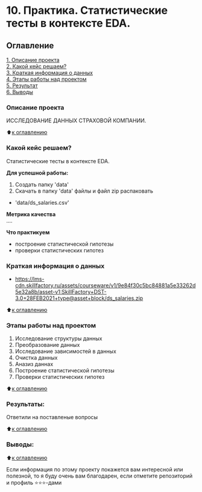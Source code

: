 # 10. Практика. Статистические тесты в контексте EDA.

## Оглавление  
[1. Описание проекта](README.md#Описание-проекта)  
[2. Какой кейс решаем?](README.md#Какой-кейс-решаем)  
[3. Краткая информация о данных](README.md#Краткая-информация-о-данных)  
[4. Этапы работы над проектом](README.md#Этапы-работы-над-проектом)  
[5. Результат](README.md#Результат)    
[6. Выводы](README.md#Выводы) 

### Описание проекта 
ИССЛЕДОВАНИЕ ДАННЫХ СТРАХОВОЙ КОМПАНИИ. 

:arrow_up:[к оглавлению](README.md#Оглавление)


### Какой кейс решаем?     
Статистические тесты в контексте EDA.

**Для успешной работы:**  
1. Создать папку 'data'
2. Скачать в папку 'data' файлы и файл zip распаковать
+ 'data/ds_salaries.csv'

**Метрика качества**     
....

**Что практикуем**    
+ построение статистической гипотезы  
+ проверки статистических гипотез


### Краткая информация о данных
+ https://lms-cdn.skillfactory.ru/assets/courseware/v1/9e84f30c5bc84881a5e33262d5e32a8b/asset-v1:SkillFactory+DST-3.0+28FEB2021+type@asset+block/ds_salaries.zip
  
:arrow_up:[к оглавлению](README.md#Оглавление)


### Этапы работы над проектом  
1. Исследование структуры данных
2. Преобразование данных
3. Исследование зависимостей в данных
4. Очистка данных
5. Аназиз даннах
6. Построение статистической гипотезы
7. Проверки статистических гипотез

:arrow_up:[к оглавлению](README.md#Оглавление)


### Результаты:  
Ответили на поставленые вопросы

:arrow_up:[к оглавлению](README.md#Оглавление)


### Выводы:  


:arrow_up:[к оглавлению](README.md#Оглавление)


Если информация по этому проекту покажется вам интересной или полезной, то я буду очень вам благодарен, если отметите репозиторий и профиль ⭐️⭐️⭐️-дами